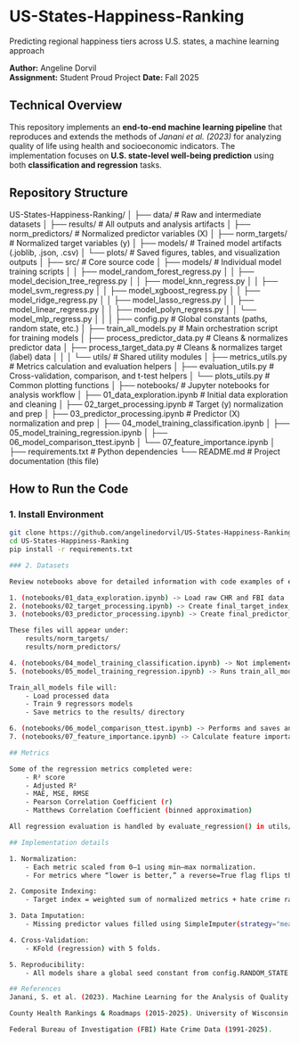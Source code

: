 # US-States-Happiness-Ranking
Predicting regional happiness tiers across U.S. states, a machine learning approach

**Author:** Angeline Dorvil  
**Assignment:** Student Proud Project 
**Date:** Fall 2025  



## Technical Overview

This repository implements an **end-to-end machine learning pipeline** that reproduces and extends the methods of *Janani et al. (2023)* for analyzing quality of life using health and socioeconomic indicators. The implementation focuses on **U.S. state-level well-being prediction** using both **classification and regression** tasks. 



## Repository Structure

US-States-Happiness-Ranking/
│
├── data/                               # Raw and intermediate datasets
│
├── results/                            # All outputs and analysis artifacts
│   ├── norm_predictors/                # Normalized predictor variables (X)
│   ├── norm_targets/                   # Normalized target variables (y)
│   ├── models/                         # Trained model artifacts (.joblib, .json, .csv)
│   └── plots/                          # Saved figures, tables, and visualization outputs
│
├── src/                                # Core source code
│   ├── models/                         # Individual model training scripts
│   │   ├── model_random_forest_regress.py
│   │   ├── model_decision_tree_regress.py
│   │   ├── model_knn_regress.py
│   │   ├── model_svm_regress.py
│   │   ├── model_xgboost_regress.py
│   │   ├── model_ridge_regress.py
│   │   ├── model_lasso_regress.py
│   │   ├── model_linear_regress.py
│   │   ├── model_polyn_regress.py
│   │   └── model_mlp_regress.py
│   │
│   ├── config.py                       # Global constants (paths, random state, etc.)
│   ├── train_all_models.py             # Main orchestration script for training models
│   ├── process_predictor_data.py       # Cleans & normalizes predictor data
│   ├── process_target_data.py          # Cleans & normalizes target (label) data
│   │
│   └── utils/                          # Shared utility modules
│       ├── metrics_utils.py            # Metrics calculation and evaluation helpers
│       ├── evaluation_utils.py         # Cross-validation, comparison, and t-test helpers
│       └── plots_utils.py              # Common plotting functions
│
├── notebooks/                          # Jupyter notebooks for analysis workflow
│   ├── 01_data_exploration.ipynb       # Initial data exploration and cleaning
│   ├── 02_target_processing.ipynb      # Target (y) normalization and prep
│   ├── 03_predictor_processing.ipynb   # Predictor (X) normalization and prep
│   ├── 04_model_training_classification.ipynb
│   ├── 05_model_training_regression.ipynb
│   ├── 06_model_comparison_ttest.ipynb
│   └── 07_feature_importance.ipynb
│
├── requirements.txt                    # Python dependencies
└── README.md                           # Project documentation (this file)



##  How to Run the Code

### 1. Install Environment
```bash
git clone https://github.com/angelinedorvil/US-States-Happiness-Ranking.git
cd US-States-Happiness-Ranking
pip install -r requirements.txt

### 2. Datasets

Review notebooks above for detailed information with code examples of each stage. Each notebook can be run. Notebooks can be run **Sequencially** to reach paper outputs.

1. (notebooks/01_data_exploration.ipynb) -> Load raw CHR and FBI data
2. (notebooks/02_target_processing.ipynb) -> Create final_target_index_all_years.csv
3. (notebooks/03_predictor_processing.ipynb) -> Create final_predictor_index_all_years.csv

These files will appear under:
    results/norm_targets/
    results/norm_predictors/

4. (notebooks/04_model_training_classification.ipynb) -> Not implemented for this milestone
5. (notebooks/05_model_training_regression.ipynb) -> Runs train_all_models

Train_all_models file will:
    - Load processed data
    - Train 9 regressors models
    - Save metrics to the results/ directory

6. (notebooks/06_model_comparison_ttest.ipynb) -> Performs and saves analysis of models in plots and results directories
7. (notebooks/07_feature_importance.ipynb) -> Calculate feature importance and permutation importance for models

## Metrics

Some of the regression metrics completed were:
    - R² score
    - Adjusted R²
    - MAE, MSE, RMSE
    - Pearson Correlation Coefficient (r)
    - Matthews Correlation Coefficient (binned approximation)

All regression evaluation is handled by evaluate_regression() in utils/evaluation_utils.py

## Implementation details

1. Normalization:
    - Each metric scaled from 0–1 using min–max normalization.
    - For metrics where “lower is better,” a reverse=True flag flips the scale.

2. Composite Indexing:
    - Target index = weighted sum of normalized metrics + hate crime rate.

3. Data Imputation:
    - Missing predictor values filled using SimpleImputer(strategy="mean").

4. Cross-Validation:
    - KFold (regression) with 5 folds.

5. Reproducibility:
    - All models share a global seed constant from config.RANDOM_STATE.

## References
Janani, S. et al. (2023). Machine Learning for the Analysis of Quality of Life using World Happiness Index and Human Development Indicator.

County Health Rankings & Roadmaps (2015-2025). University of Wisconsin Population Health Institute.

Federal Bureau of Investigation (FBI) Hate Crime Data (1991-2025).